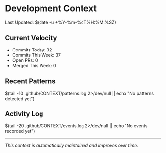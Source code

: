 # Development Context

Last Updated: $(date -u +%Y-%m-%dT%H:%M:%SZ)

## Current Velocity
- Commits Today: 32
- Commits This Week: 37
- Open PRs: 0
- Merged This Week: 0

## Recent Patterns
$(tail -10 .github/CONTEXT/patterns.log 2>/dev/null || echo "No patterns detected yet")

## Activity Log
$(tail -20 .github/CONTEXT/events.log 2>/dev/null || echo "No events recorded yet")

---
*This context is automatically maintained and improves over time.*
